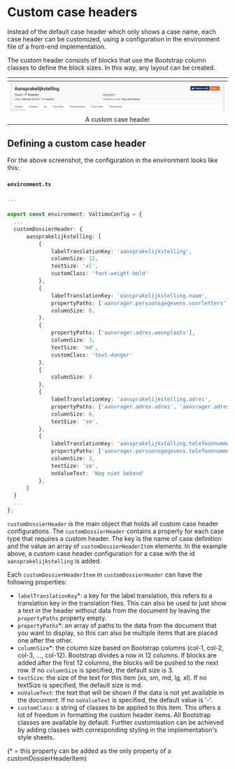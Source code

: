 # Custom case headers

Instead of the default case header which only shows a case name, each case header can be customized, using a
configuration in the environment file of a front-end implementation.

The custom header consists of blocks that use the Bootstrap column classes to define the block sizes. In this way, any
layout can be created.

| <!-- -->                                          |
|---------------------------------------------------|
| ![Custom case header](img/custom-case-header.png) |
| <center>A custom case header</center>             |

## Defining a custom case header

For the above screenshot, the configuration in the environment looks like this:

#### **`environment.ts`**
  ```typescript
...

export const environment: ValtimoConfig = {
    ...
    customDossierHeader: {
        aansprakelijkstelling: [
            {
                labelTranslationKey: 'aansprakelijkstelling',
                columnSize: 12,
                textSize: 'xl',
                customClass: 'font-weight-bold'
            },
            {
                labelTranslationKey: 'aansprakelijkstelling.naam',
                propertyPaths: ['aanvrager.persoonsgegevens.voorletters', 'aanvrager.persoonsgegevens.achternaam'],
                columnSize: 6,
            },
            {
                propertyPaths: ['aanvrager.adres.woonplaats'],
                columnSize: 3,
                textSize: 'md',
                customClass: 'text-danger'
            },
            {
                columnSize: 3
            },
            {
                labelTranslationKey: 'aansprakelijkstelling.adres',
                propertyPaths: ['aanvrager.adres.adres', 'aanvrager.adres.huisnummer', 'aanvrager.adres.postcode', 'aanvrager.adres.woonplaats'],
                columnSize: 6,
                textSize: 'sm',
            },
            {
                labelTranslationKey: 'aansprakelijkstelling.telefoonnummer',
                propertyPaths: ['aanvrager.persoonsgegevens.telefoonnummer'],
                columnSize: 3,
                textSize: 'sm',
                noValueText: 'Nog niet bekend'
            },
        ]
    }
    ...
};
  ```

`customDossierHeader` is the main object that holds all custom case header configurations. The `customDossierHeader` 
contains a property for each case type that requires a custom header. The key is the name of case definition and the
value an array of `customDossierHeaderItem` elements. In the example above, a custom case header configuration for a 
case with the id `aansprakelijkstelling` is added.

Each `customDossierHeaderItem` in `customDossierHeader` can have the following properties:

- `labelTranslationKey`*: a key for the label translation, this refers to a translation key in the translation files.
This can also be used to just show a text in the header without data from the document by leaving the `propertyPaths`
property empty.
- `propertyPaths`*: an array of paths to the data from the document that you want to display, so this can also be 
multiple items that are placed one after the other.
- `columnSize`*: the column size based on Bootstrap columns (col-1, col-2, col-3, ..., col-12). Bootstrap divides a row
in 12 columns. If blocks are added after the first 12 columns, the blocks will be pushed to the next row. If no
`columnSize` is specified, the default size is 3.
- `textSize`: the size of the text for this item (xs, sm, md, lg, xl). If no textSize is specified, the default size is
md.
- `noValueText`: the text that will be shown if the data is not yet available in the document. If no `noValueText` is
specified, the default value is '-'.
- `customClass`: a string of classes to be applied to this item. This offers a lot of freedom in formatting the custom
header items. All Bootstrap classes are available by default. Further customisation can be achieved by adding classes 
with corresponding styling in the implementation's style sheets.

(* = this property can be added as the only property of a customDossierHeaderItem)